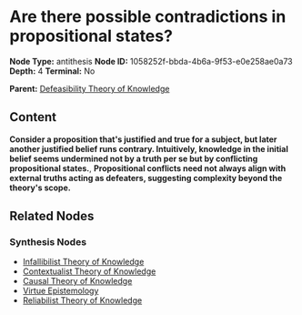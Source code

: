 # Are there possible contradictions in propositional states?

**Node Type:** antithesis
**Node ID:** 1058252f-bbda-4b6a-9f53-e0e258ae0a73
**Depth:** 4
**Terminal:** No

**Parent:** [Defeasibility Theory of Knowledge](defeasibility-theory-of-knowledge-synthesis-9076844c-1dd6-42a9-ade6-2bd5fa8fa542.md)

## Content

**Consider a proposition that's justified and true for a subject, but later another justified belief runs contrary. Intuitively, knowledge in the initial belief seems undermined not by a truth per se but by conflicting propositional states.**, **Propositional conflicts need not always align with external truths acting as defeaters, suggesting complexity beyond the theory's scope.**

## Related Nodes

### Synthesis Nodes

- [Infallibilist Theory of Knowledge](infallibilist-theory-of-knowledge-synthesis-5db0c621-fc99-4a12-8fb6-6b31019629b4.md)
- [Contextualist Theory of Knowledge](contextualist-theory-of-knowledge-synthesis-1cdaaa41-3b63-4a64-b5f5-00a311717b90.md)
- [Causal Theory of Knowledge](causal-theory-of-knowledge-synthesis-a1c1ae91-f1bc-4c74-86a0-11a5a19d6a78.md)
- [Virtue Epistemology](virtue-epistemology-synthesis-44342f35-195a-45c2-8333-b22ce6ded989.md)
- [Reliabilist Theory of Knowledge](reliabilist-theory-of-knowledge-synthesis-69ff0586-1e6e-4f8f-8b98-1c5c0cdd5803.md)
